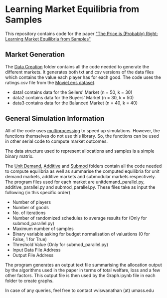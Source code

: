 # Learning Market Equilibria from Samples

This repository contains code for the paper ["The Price is (Probably) Right: Learning Market Equilibria from Samples"](https://arxiv.org/abs/2012.14838)

## Market Generation

The [Data Creation](DataCreation) folder contains all the code needed to generate the different markets. It generates both txt and csv versions of the data files which contains the value each player has for each good. The code uses the ratings.csv file from the [MovieLens dataset](https://grouplens.org/datasets/movielens/).

- data1 contains data for the Sellers' Market (n = 50, k = 30)
- data2 contains data for the Buyers' Market (n = 30, k = 50)
- data3 contains data for the Balanced Market (n = 40, k = 40)

## General Simulation Information

All of the code uses [multiprocessing](https://docs.python.org/3/library/multiprocessing.html) to speed up simulations. However, the functions themselves do not use this library. So, the functions can be used in other serial code to compute market outcomes.

The data structure used to represent allocations and samples is a simple binary matrix.

The [Unit Demand](UnitDemand), [Additive](Additive) and [Submod](Submod) folders contain all the code needed to compute equilibria as well as summarise the computed equilibria for unit demand markets, additive markets and submodular markets respectively. The program files used for each market are unitdemand_parallel.py, additive_parallel.py and submod_parallel.py. These files take as input the following (in this specific order)

- Number of players
- Number of goods
- No. of iterations
- Number of randomized schedules to average results for (Only for submod_parallel.py)
- Maximum number of samples
- Binary variable asking for budget normalisation of valuations (0 for False, 1 for True)
- Threshold Value (Only for submod_parallel.py)
- Input Data File Address
- Output File Address

The program generates an output text file summarising the allocation output by the algorithms used in the paper in terms of total welfare, loss and a few other factors. This output file is then used by the Graph.ipynb file in each folder to create graphs.

In case of any queries, feel free to contact vviswanathan (at) umass.edu
